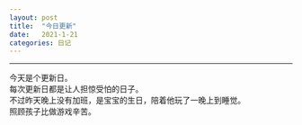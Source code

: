 ```yaml
---
layout: post
title:  "今日更新"
date:   2021-1-21
categories: 日记 
---
```

******** 
今天是个更新日。  
每次更新日都是让人担惊受怕的日子。  
不过昨天晚上没有加班，是宝宝的生日，陪着他玩了一晚上到睡觉。  
照顾孩子比做游戏辛苦。 
